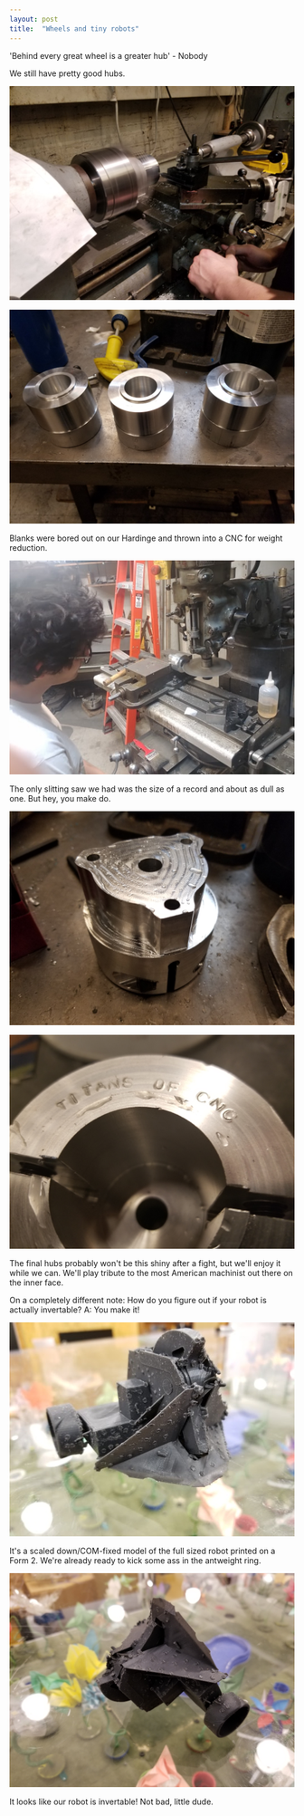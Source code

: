 ```yaml
---
layout: post
title:  "Wheels and tiny robots"
---
```

'Behind every great wheel is a greater hub' - Nobody

We still have pretty good hubs.

![](/img/posts/2019-2-16-wheel-robot/blanks.jpg)

![](/img/posts/2019-2-16-wheel-robot/hubs.jpg)

Blanks were bored out on our Hardinge and thrown into a CNC for weight reduction.

![](/img/posts/2019-2-16-wheel-robot/slitting.jpg)

The only slitting saw we had was the size of a record and about as dull as one. But hey, you make do.

![](/img/posts/2019-2-16-wheel-robot/hub.jpg)

![](/img/posts/2019-2-16-wheel-robot/titans.jpg)

The final hubs probably won't be this shiny after a fight, but we'll enjoy it while we can. We'll play tribute to the most American machinist out there on the inner face.

On a completely different note: How do you figure out if your robot is actually invertable? A: You make it!

![](/img/posts/2019-2-16-wheel-robot/tinyrobot.jpg)

It's a scaled down/COM-fixed model of the full sized robot printed on a Form 2. We're already ready to kick some ass in the antweight ring.

![](/img/posts/2019-2-16-wheel-robot/tinyflip.jpg)

It looks like our robot is invertable! Not bad, little dude.

